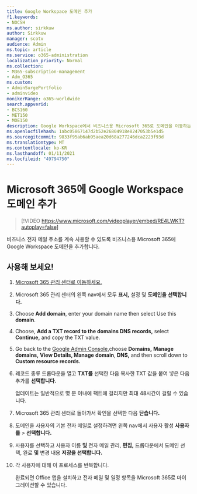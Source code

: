 ```yaml
---
title: Google Workspace 도메인 추가
f1.keywords:
- NOCSH
ms.author: sirkkuw
author: Sirkkuw
manager: scotv
audience: Admin
ms.topic: article
ms.service: o365-administration
localization_priority: Normal
ms.collection:
- M365-subscription-management
- Adm_O365
ms.custom:
- AdminSurgePortfolio
- adminvideo
monikerRange: o365-worldwide
search.appverid:
- BCS160
- MET150
- MOE150
description: Google Workspace에서 비즈니스용 Microsoft 365로 도메인을 이동하는 방법을 배워야 합니다.
ms.openlocfilehash: 1abc05867147d2b52e26804918e8247053b5e1d5
ms.sourcegitcommit: 9833f95ab6ab95aea20d68a277246dca2223f93d
ms.translationtype: MT
ms.contentlocale: ko-KR
ms.lasthandoff: 01/11/2021
ms.locfileid: "49794750"
---
```

# <a name="add-your-google-workspace-domain-to-microsoft-365"></a>Microsoft 365에 Google Workspace 도메인 추가

> [!VIDEO https://www.microsoft.com/videoplayer/embed/RE4LWKT?autoplay=false]

비즈니스 전자 메일 주소를 계속 사용할 수 있도록 비즈니스용 Microsoft 365에 Google Workspace 도메인을 추가합니다.

## <a name="try-it"></a>사용해 보세요!

1. [Microsoft 365 관리 센터로 이동하세요.](https://admin.microsoft.com)
1. Microsoft 365 관리 센터의 왼쪽 nav에서 모두  **표시,** 설정 및 **도메인을 선택합니다.**
1. Choose **Add domain**, enter your domain name then select Use this **domain**. 
1. Choose, **Add a TXT record to the domains DNS records,** select **Continue,** and copy the TXT value. 
1. Go back to the [Google Admin Console,](https://admin.google.com)choose **Domains,** **Manage domains,** **View Details, Manage** **domain**, **DNS,** and then scroll down to **Custom resource records.** 
1. 레코드 종류 드롭다운을 열고 **TXT를** 선택한 다음 복사한 TXT 값을 붙여 넣은 다음 추가를 **선택합니다.** 

    업데이트는 일반적으로 몇 분 이내에 팩트에 걸리지만 최대 48시간이 걸릴 수 있습니다. 
1. Microsoft 365 관리 센터로 돌아가서 확인을 선택한 다음 **닫습니다.** 
1. 도메인을 사용자의 기본 전자 메일로 설정하려면 왼쪽 nav에서 사용자 활성 **사용자를**  >  **선택합니다.** 
1. 사용자를 선택하고 사용자 이름 **및** 전자 메일 관리, **편집,** 드롭다운에서 도메인 선택, 완료 **및** 변경 내용 **저장을 선택합니다.** 
1. 각 사용자에 대해 이 프로세스를 반복합니다. 

    완료되면 Office 앱을 설치하고 전자 메일 및 일정 항목을 Microsoft 365로 마이그레이션할 수 있습니다. 